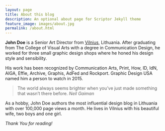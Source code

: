 ```yaml
---
layout: page
title: About this blog
description: An optional about page for Scriptor Jekyll theme
feature_image: images/about.jpg
permalink: /about.html
---
```


**John Doe** is a Senior Art Director from [Vilnius](https://en.wikipedia.org/wiki/Vilnius), Lithuania. After graduating from The College of Visual Arts with a degree in Communication Design, he worked for three small graphic design shops where he honed his design style and sensibility.

His work has been recognized by Communication Arts, Print, How, ID, IdN, AIGA, Effie, Archive, Graphis, AdFed and Rockport. Graphic Design USA named him a person to watch in 2015.

>The world always seems brighter when you’ve just made something that wasn’t there before. <cite>Neil Gaiman</cite>

As a hobby, John Doe authors the most influential design blog in Lithuania with over 100,000 page views a month. He lives in Vilnius with his beautiful wife, two boys and one girl.

*Thank You for reading!*
